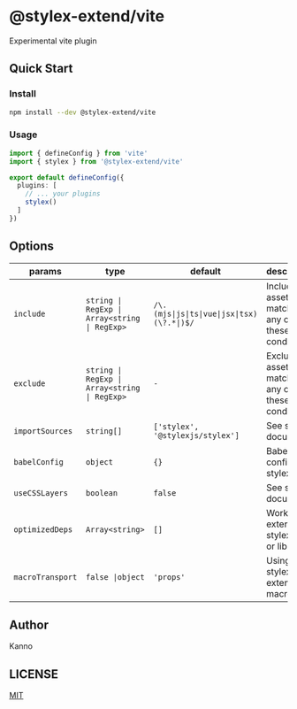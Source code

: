 # @stylex-extend/vite

Experimental vite plugin

## Quick Start

### Install

```bash
npm install --dev @stylex-extend/vite
```

### Usage

```ts
import { defineConfig } from 'vite'
import { stylex } from '@stylex-extend/vite'

export default defineConfig({
  plugins: [
    // ... your plugins
    stylex()
  ]
})
```

## Options

| params           | type                                          | default                                     | description                                          |
| ---------------- | --------------------------------------------- | ------------------------------------------- | ---------------------------------------------------- |
| `include`        | `string \| RegExp \| Array<string \| RegExp>` | `/\.(mjs\|js\|ts\|vue\|jsx\|tsx)(\?.*\|)$/` | Include all assets matching any of these conditions. |
| `exclude`        | `string \| RegExp \| Array<string \| RegExp>` | `-`                                         | Exclude all assets matching any of these conditions. |
| `importSources`  | `string[]`                                    | `['stylex', '@stylexjs/stylex']`            | See stylex document.                                 |
| `babelConfig`    | `object`                                      | `{}`                                        | Babel config for stylex                              |
| `useCSSLayers`   | `boolean`                                     | `false`                                     | See stylex document                                  |
| `optimizedDeps`  | `Array<string>`                               | `[]`                                        | Work with external stylex files or libraries         |
| `macroTransport` | `false \|object`                              | `'props'`                                   | Using stylex extend macro                            |

## Author

Kanno

## LICENSE

[MIT](./LICENSE)
